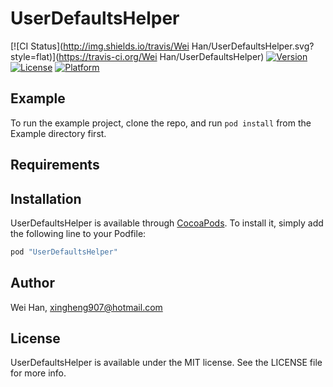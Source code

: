 # UserDefaultsHelper

[![CI Status](http://img.shields.io/travis/Wei Han/UserDefaultsHelper.svg?style=flat)](https://travis-ci.org/Wei Han/UserDefaultsHelper)
[![Version](https://img.shields.io/cocoapods/v/UserDefaultsHelper.svg?style=flat)](http://cocoapods.org/pods/UserDefaultsHelper)
[![License](https://img.shields.io/cocoapods/l/UserDefaultsHelper.svg?style=flat)](http://cocoapods.org/pods/UserDefaultsHelper)
[![Platform](https://img.shields.io/cocoapods/p/UserDefaultsHelper.svg?style=flat)](http://cocoapods.org/pods/UserDefaultsHelper)

## Example

To run the example project, clone the repo, and run `pod install` from the Example directory first.

## Requirements

## Installation

UserDefaultsHelper is available through [CocoaPods](http://cocoapods.org). To install
it, simply add the following line to your Podfile:

```ruby
pod "UserDefaultsHelper"
```

## Author

Wei Han, xingheng907@hotmail.com

## License

UserDefaultsHelper is available under the MIT license. See the LICENSE file for more info.
